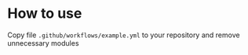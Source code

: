 # How to use

Copy file `.github/workflows/example.yml` to your repository and remove unnecessary modules
